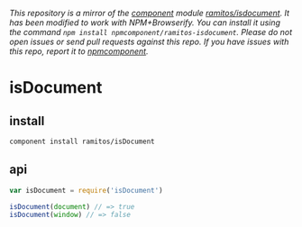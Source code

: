 *This repository is a mirror of the [component](http://component.io) module [ramitos/isdocument](http://github.com/ramitos/isdocument). It has been modified to work with NPM+Browserify. You can install it using the command `npm install npmcomponent/ramitos-isdocument`. Please do not open issues or send pull requests against this repo. If you have issues with this repo, report it to [npmcomponent](https://github.com/airportyh/npmcomponent).*
# isDocument

## install

```bash
component install ramitos/isDocument
```

## api

```js
var isDocument = require('isDocument')

isDocument(document) // => true
isDocument(window) // => false
```